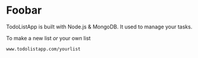 # Foobar

TodoListApp is built with Node.js & MongoDB. It used to manage your tasks.

To make a new list *or* your own list
```bash
www.todolistapp.com/yourlist
```